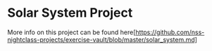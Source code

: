 # Solar System Project
More info on this project can be found here[https://github.com/nss-nightclass-projects/exercise-vault/blob/master/solar_system.md]
